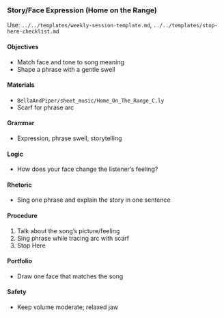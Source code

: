 ### Story/Face Expression (Home on the Range)

Use: `../../templates/weekly-session-template.md`, `../../templates/stop-here-checklist.md`

#### Objectives
- Match face and tone to song meaning
- Shape a phrase with a gentle swell

#### Materials
- `BellaAndPiper/sheet_music/Home_On_The_Range_C.ly`
- Scarf for phrase arc

#### Grammar
- Expression, phrase swell, storytelling

#### Logic
- How does your face change the listener’s feeling?

#### Rhetoric
- Sing one phrase and explain the story in one sentence

#### Procedure
1) Talk about the song’s picture/feeling
2) Sing phrase while tracing arc with scarf
3) Stop Here

#### Portfolio
- Draw one face that matches the song

#### Safety
- Keep volume moderate; relaxed jaw